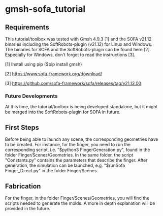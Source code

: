 # gmsh-sofa_tutorial

## Requirements 
This tutorial/toolbox was tested with Gmsh 4.9.3 [1] and the SOFA v21.12 binaries including the SoftRobots-plugin (v21.12) for Linux and Windows. The binaries for SOFA and the SoftRobots-plugin can be found here [2]. Especially for Windows, don't forget to read the instructions [3].

[1] Install using pip ($pip install gmsh)

[2] https://www.sofa-framework.org/download/

[3] https://github.com/sofa-framework/sofa/releases/tag/v21.12.00

### Future Developments
At this time, the tutorial/toolbox is being developed standalone, but it might be merged into the SoftRobots-plugin for SOFA  in future.

## First Steps

Before being able to launch any scene, the corresponding geometries have to be created. For instance, for the finger, you need to run the corresponding script, i.e. "$python3 FingerGeneration.py", found in the folder Finger/Scenes/Geometries. In the same folder, the script "Constants.py" contains the parameters that describe the finger. After generation, the simulation can be launched, e.g. "$runSofa Finger_Direct.py" in the folder Finger/Scenes.

## Fabrication
For the finger, in the folder Finger/Scenes/Geometries, you will find the scripts needed to generate the molds. A more in depth explanation will be provided in the future.
